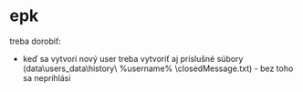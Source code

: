 ﻿# epk

treba dorobiť:
  * keď sa vytvorí nový user treba vytvoriť aj príslušné súbory (data\users_data\history\ %username% \closedMessage.txt) - bez toho sa neprihlási
  
